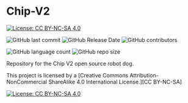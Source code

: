 # Chip-V2
[![License: CC BY-NC-SA 4.0](https://img.shields.io/badge/License-CC%20BY--NC--SA%204.0-lightgrey.svg)](https://creativecommons.org/licenses/by-nc-sa/4.0/)

![GitHub last commit](https://img.shields.io/github/last-commit/Chip-V2-Open-Source-Robot-Dog/chipv2) ![GitHub Release Date](https://img.shields.io/github/release-date/Chip-V2-Open-Source-Robot-Dog/chipv2) ![GitHub contributors](https://img.shields.io/github/contributors/Chip-V2-Open-Source-Robot-Dog/chipv2)

![GitHub language count](https://img.shields.io/github/languages/count/Chip-V2-Open-Source-Robot-Dog/chipv2) ![GitHub repo size](https://img.shields.io/github/repo-size/Chip-V2-Open-Source-Robot-Dog/chipv2)

Repository for the Chip V2 open source robot dog.




This project is licensed by a [Creative Commons Attribution-NonCommercial ShareAlike 4.0 International License.][CC BY-NC-SA]

[![License: CC BY-NC-SA 4.0](https://mirrors.creativecommons.org/presskit/buttons/88x31/svg/by-nc-sa.svg)](https://creativecommons.org/licenses/by-nc-sa/4.0/)
